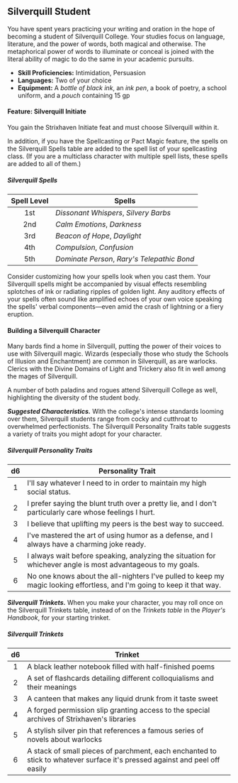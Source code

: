 ## Silverquill Student

You have spent years practicing your writing and oration in the hope of becoming a student of Silverquill College. Your studies focus on language, literature, and the power of words, both magical and otherwise. The metaphorical power of words to illuminate or conceal is joined with the literal ability of magic to do the same in your academic pursuits.

- **Skill Proficiencies:** Intimidation, Persuasion
- **Languages:** Two of your choice
- **Equipment:** A *bottle of black ink*, an *ink pen*, a book of poetry, a school uniform, and a *pouch* containing 15 gp

#### Feature: Silverquill Initiate

You gain the Strixhaven Initiate feat and must choose Silverquill within it.

In addition, if you have the Spellcasting or Pact Magic feature, the spells on the Silverquill Spells table are added to the spell list of your spellcasting class. (If you are a multiclass character with multiple spell lists, these spells are added to all of them.)

##### Silverquill Spells
| Spell Level | Spells                                      |
|:-----------:|---------------------------------------------|
|     1st     | *Dissonant Whispers*, *Silvery Barbs*       |
|     2nd     | *Calm Emotions*, *Darkness*                 |
|     3rd     | *Beacon of Hope*, *Daylight*                |
|     4th     | *Compulsion*, *Confusion*                   |
|     5th     | *Dominate Person*, *Rary's Telepathic Bond* |

Consider customizing how your spells look when you cast them. Your Silverquill spells might be accompanied by visual effects resembling splotches of ink or radiating ripples of golden light. Any auditory effects of your spells often sound like amplified echoes of your own voice speaking the spells' verbal components—even amid the crash of lightning or a fiery eruption.

#### Building a Silverquill Character

Many bards find a home in Silverquill, putting the power of their voices to use with Silverquill magic. Wizards (especially those who study the Schools of Illusion and Enchantment) are common in Silverquill, as are warlocks. Clerics with the Divine Domains of Light and Trickery also fit in well among the mages of Silverquill.

A number of both paladins and rogues attend Silverquill College as well, highlighting the diversity of the student body.

***Suggested Characteristics.*** With the college's intense standards looming over them, Silverquill students range from cocky and cutthroat to overwhelmed perfectionists. The Silverquill Personality Traits table suggests a variety of traits you might adopt for your character.

##### Silverquill Personality Traits
|  d6 | Personality Trait                                                                                                       |
|:---:|-------------------------------------------------------------------------------------------------------------------------|
|  1  | I'll say whatever I need to in order to maintain my high social status.                                                 |
|  2  | I prefer saying the blunt truth over a pretty lie, and I don't particularly care whose feelings I hurt.                 |
|  3  | I believe that uplifting my peers is the best way to succeed.                                                           |
|  4  | I've mastered the art of using humor as a defense, and I always have a charming joke ready.                             |
|  5  | I always wait before speaking, analyzing the situation for whichever angle is most advantageous to my goals.            |
|  6  | No one knows about the all-nighters I've pulled to keep my magic looking effortless, and I'm going to keep it that way. |

***Silverquill Trinkets.*** When you make your character, you may roll once on the Silverquill Trinkets table, instead of on the *Trinkets table* in the *Player's Handbook*, for your starting trinket.

##### Silverquill Trinkets
|  d6 | Trinket                                                                                                                    |
|:---:|----------------------------------------------------------------------------------------------------------------------------|
|  1  | A black leather notebook filled with half-finished poems                                                                   |
|  2  | A set of flashcards detailing different colloquialisms and their meanings                                                  |
|  3  | A canteen that makes any liquid drunk from it taste sweet                                                                  |
|  4  | A forged permission slip granting access to the special archives of Strixhaven's libraries                                 |
|  5  | A stylish silver pin that references a famous series of novels about warlocks                                              |
|  6  | A stack of small pieces of parchment, each enchanted to stick to whatever surface it's pressed against and peel off easily |